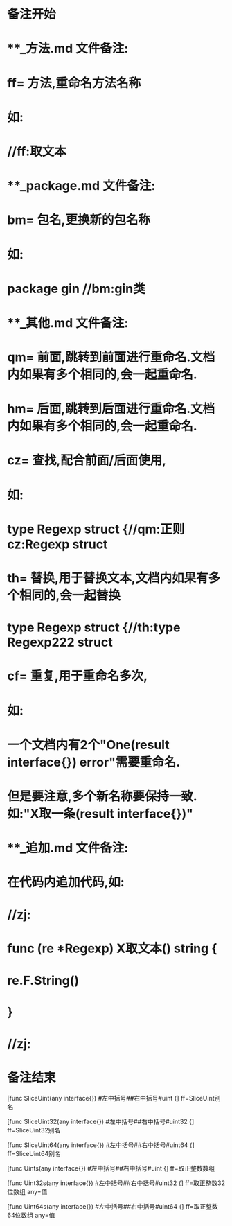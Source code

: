 # 备注开始
# **_方法.md 文件备注:
# ff= 方法,重命名方法名称
# 如:
# //ff:取文本

# **_package.md 文件备注:
# bm= 包名,更换新的包名称 
# 如: 
# package gin //bm:gin类

# **_其他.md 文件备注:
# qm= 前面,跳转到前面进行重命名.文档内如果有多个相同的,会一起重命名.
# hm= 后面,跳转到后面进行重命名.文档内如果有多个相同的,会一起重命名.
# cz= 查找,配合前面/后面使用,
# 如:
# type Regexp struct {//qm:正则 cz:Regexp struct
#
# th= 替换,用于替换文本,文档内如果有多个相同的,会一起替换
# type Regexp struct {//th:type Regexp222 struct
#
# cf= 重复,用于重命名多次,
# 如: 
# 一个文档内有2个"One(result interface{}) error"需要重命名.
# 但是要注意,多个新名称要保持一致. 如:"X取一条(result interface{})"

# **_追加.md 文件备注:
# 在代码内追加代码,如:
# //zj:
# func (re *Regexp) X取文本() string { 
#    re.F.String()
# }
# //zj:
# 备注结束

[func SliceUint(any interface{}) #左中括号##右中括号#uint {]
ff=SliceUint别名

[func SliceUint32(any interface{}) #左中括号##右中括号#uint32 {]
ff=SliceUint32别名

[func SliceUint64(any interface{}) #左中括号##右中括号#uint64 {]
ff=SliceUint64别名

[func Uints(any interface{}) #左中括号##右中括号#uint {]
ff=取正整数数组

[func Uint32s(any interface{}) #左中括号##右中括号#uint32 {]
ff=取正整数32位数组
any=值

[func Uint64s(any interface{}) #左中括号##右中括号#uint64 {]
ff=取正整数64位数组
any=值
